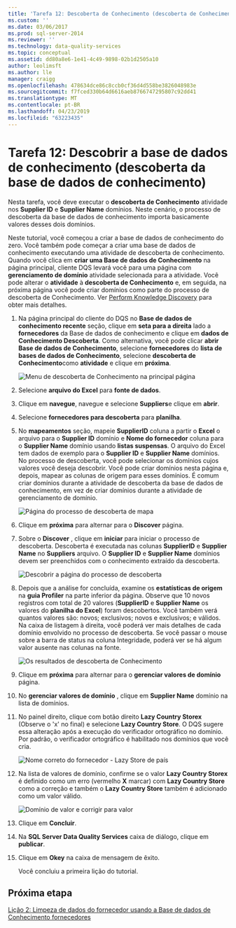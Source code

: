 ```yaml
---
title: 'Tarefa 12: Descoberta de Conhecimento (descoberta de Conhecimento) | Microsoft Docs'
ms.custom: ''
ms.date: 03/06/2017
ms.prod: sql-server-2014
ms.reviewer: ''
ms.technology: data-quality-services
ms.topic: conceptual
ms.assetid: dd80a8e6-1e41-4c49-9898-02b1d2505a10
author: leolimsft
ms.author: lle
manager: craigg
ms.openlocfilehash: 478634dce86c8ccb0cf36d4d558be3826048983e
ms.sourcegitcommit: f7fced330b64d6616aeb8766747295807c92dd41
ms.translationtype: MT
ms.contentlocale: pt-BR
ms.lasthandoff: 04/23/2019
ms.locfileid: "63223435"
---
```

# <a name="task-12-discovering-knowledge-knowledge-discovery"></a>Tarefa 12: Descobrir a base de dados de conhecimento (descoberta da base de dados de conhecimento)
  Nesta tarefa, você deve executar o **descoberta de Conhecimento** atividade nos **Supplier ID** e **Supplier Name** domínios. Neste cenário, o processo de descoberta da base de dados de conhecimento importa basicamente valores desses dois domínios.  
  
 Neste tutorial, você começou a criar a base de dados de conhecimento do zero. Você também pode começar a criar uma base de dados de conhecimento executando uma atividade de descoberta de conhecimento. Quando você clica em **criar uma Base de dados de Conhecimento** na página principal, cliente DQS levará você para uma página com **gerenciamento de domínio** atividade selecionada para a atividade. Você pode alterar o **atividade** à **descoberta de Conhecimento** e, em seguida, na próxima página você pode criar domínios como parte do processo de descoberta de Conhecimento. Ver [Perform Knowledge Discovery](https://msdn.microsoft.com/library/hh510398.aspx) para obter mais detalhes.  
  
1.  Na página principal do cliente do DQS no **Base de dados de conhecimento recente** seção, clique em **seta para a direita** lado a **fornecedores** da Base de dados de conhecimento e clique em **dados de Conhecimento Descoberta**. Como alternativa, você pode clicar **abrir Base de dados de Conhecimento**, selecione **fornecedores** do **lista de bases de dados de Conhecimento**, selecione **descoberta de Conhecimento**como **atividade** e clique em **próxima**.  
  
     ![Menu de descoberta de Conhecimento na principal página](../../2014/tutorials/media/et-discoveringknowledge-01.jpg "Menu de descoberta de Conhecimento na principal página")  
  
2.  Selecione **arquivo do Excel** para **fonte de dados**.  
  
3.  Clique em **navegue**, navegue e selecione **Suppliers**e clique em **abrir**.  
  
4.  Selecione **fornecedores para descoberta** para **planilha**.  
  
5.  No **mapeamentos** seção, mapeie **SupplierID** coluna a partir o **Excel** o arquivo para o **Supplier ID** domínio e  **Nome do fornecedor** coluna para o **Supplier Name** domínio usando **listas suspensas**. O arquivo do Excel tem dados de exemplo para o **Supplier ID** e **Supplier Name** domínios. No processo de descoberta, você pode selecionar os domínios cujos valores você deseja descobrir. Você pode criar domínios nesta página e, depois, mapear as colunas de origem para esses domínios. É comum criar domínios durante a atividade de descoberta da base de dados de conhecimento, em vez de criar domínios durante a atividade de gerenciamento de domínio.  
  
     ![Página do processo de descoberta de mapa](../../2014/tutorials/media/et-discoveringknowledge-02.jpg "mapear a página do processo de descoberta")  
  
6.  Clique em **próxima** para alternar para o **Discover** página.  
  
7.  Sobre o **Discover** , clique em **iniciar** para iniciar o processo de descoberta. Descoberta é executada nas colunas **SupplierID** e **Supplier Name** no **Suppliers** arquivo. O **Supplier ID** e **Supplier Name** domínios devem ser preenchidos com o conhecimento extraído da descoberta.  
  
     ![Descobrir a página do processo de descoberta](../../2014/tutorials/media/et-discoveringknowledge-03.jpg "descobrir a página do processo de descoberta")  
  
8.  Depois que a análise for concluída, examine os **estatísticas de origem** na **guia Profiler** na parte inferior da página. Observe que 10 novos registros com total de 20 valores (**SupplierID** e **Supplier Name** os valores do **planilha do Excel**) foram descobertos. Você também verá quantos valores são: novos; exclusivos; novos e exclusivos; e válidos. Na caixa de listagem à direita, você poderá ver mais detalhes de cada domínio envolvido no processo de descoberta. Se você passar o mouse sobre a barra de status na coluna Integridade, poderá ver se há algum valor ausente nas colunas na fonte.  
  
     ![Os resultados de descoberta de Conhecimento](../../2014/tutorials/media/et-discoveringknowledge-04.jpg "os resultados de descoberta de Conhecimento")  
  
9. Clique em **próxima** para alternar para o **gerenciar valores de domínio** página.  
  
10. No **gerenciar valores de domínio** , clique em **Supplier Name** domínio na lista de domínios.  
  
11. No painel direito, clique com botão direito **Lazy Country Storex** (Observe o 'x' no final) e selecione **Lazy Country Store**. O DQS sugere essa alteração após a execução do verificador ortográfico no domínio. Por padrão, o verificador ortográfico é habilitado nos domínios que você cria.  
  
     ![Nome correto do fornecedor - Lazy Store de país](../../2014/tutorials/media/et-discoveringknowledge-05.jpg "nome correto do fornecedor - Lazy Store do país")  
  
12. Na lista de valores de domínio, confirme se o valor **Lazy Country Storex** é definido como um erro (vermelho **X** marcar) com **Lazy Country Store** como a correção e também o **Lazy Country Store** também é adicionado como um valor válido.  
  
     ![Domínio de valor e corrigir para valor](../../2014/tutorials/media/et-discoveringknowledge-06.jpg "domínio valor e corrigir para valor")  
  
13. Clique em **Concluir**.  
  
14. Na **SQL Server Data Quality Services** caixa de diálogo, clique em **publicar**.  
  
15. Clique em **Okey** na caixa de mensagem de êxito.  
  
     Você concluiu a primeira lição do tutorial.  
  
## <a name="next-step"></a>Próxima etapa  
 [Lição 2: Limpeza de dados do fornecedor usando a Base de dados de Conhecimento fornecedores](../../2014/tutorials/lesson-2-cleansing-supplier-data-using-the-suppliers-knowledge-base.md)  
  
  
